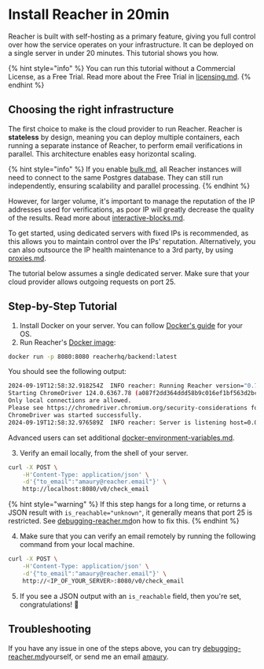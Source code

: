 # Install Reacher in 20min

Reacher is built with self-hosting as a primary feature, giving you full control over how the service operates on your infrastructure. It can be deployed on a single server in under 20 minutes. This tutorial shows you how.

{% hint style="info" %}
You can run this tutorial without a Commercial License, as a Free Trial. Read more about the Free Trial in [licensing.md](licensing.md "mention").
{% endhint %}

## Choosing the right infrastructure

The first choice to make is the cloud provider to run Reacher. Reacher is **stateless** by design, meaning you can deploy multiple containers, each running a separate instance of Reacher, to perform email verifications in parallel. This architecture enables easy horizontal scaling.

{% hint style="info" %}
If you enable [bulk.md](bulk.md "mention"), all Reacher instances will need to connect to the same Postgres database. They can still run independently, ensuring scalability and parallel processing.
{% endhint %}

However, for larger volume, it's important to manage the reputation of the IP addresses used for verifications, as poor IP will greatly decrease the quality of the results. Read more about [interactive-blocks.md](interactive-blocks.md "mention").

To get started, using dedicated servers with fixed IPs is recommended, as this allows you to maintain control over the IPs' reputation. Alternatively, you can also outsource the IP health maintenance to a 3rd party, by using [proxies.md](proxies.md "mention").

The tutorial below assumes a single dedicated server. Make sure that your cloud provider allows outgoing requests on port 25.

## Step-by-Step Tutorial

1. Install Docker on your server. You can follow [Docker's guide](https://docs.docker.com/engine/install/) for your OS.
2. Run Reacher's [Docker image](https://hub.docker.com/r/reacherhq/backend):

```bash
docker run -p 8080:8080 reacherhq/backend:latest
```

You should see the following output:

```bash
2024-09-19T12:58:32.918254Z  INFO reacher: Running Reacher version="0.7.0"
Starting ChromeDriver 124.0.6367.78 (a087f2dd364ddd58b9c016ef1bf563d2bc138711-refs/branch-heads/6367@{#954}) on port 9515
Only local connections are allowed.
Please see https://chromedriver.chromium.org/security-considerations for suggestions on keeping ChromeDriver safe.
ChromeDriver was started successfully.
2024-09-19T12:58:32.976589Z  INFO reacher: Server is listening host=0.0.0.0 port=80
```

Advanced users can set additional [docker-environment-variables.md](docker-environment-variables.md "mention").

3. Verify an email locally, from the shell of your server.

```bash
curl -X POST \
	-H'Content-Type: application/json' \
	-d'{"to_email":"amaury@reacher.email"}' \
	http://localhost:8080/v0/check_email
```

{% hint style="warning" %}
If this step hangs for a long time, or returns a JSON result with `is_reachable="unknown"`, it generally means that port 25 is restricted. See [debugging-reacher.md](debugging-reacher.md "mention")on how to fix this.
{% endhint %}

4. Make sure that you can verify an email remotely by running the following command from your local machine.

```bash
curl -X POST \
	-H'Content-Type: application/json' \
	-d'{"to_email":"amaury@reacher.email"}' \
	http://<IP_OF_YOUR_SERVER>:8080/v0/check_email
```

5. If you see a JSON output with an `is_reachable` field, then you're set, congratulations! :tada:

## Troubleshooting

If you have any issue in one of the steps above, you can try [debugging-reacher.md](debugging-reacher.md "mention")yourself, or send me an email [amaury](https://app.gitbook.com/u/F1LnsqPFtfUEGlcILLswbbp5cgk2 "mention").
